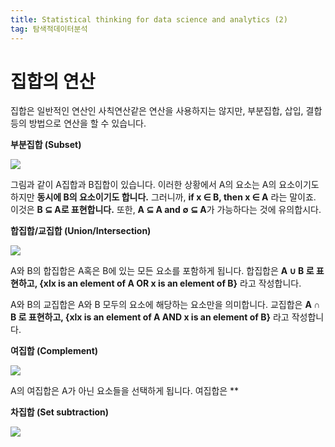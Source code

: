 ```yaml
---
title: Statistical thinking for data science and analytics (2)
tag: 탐색적데이터분석
---
```


# 집합의 연산
집합은 일반적인 연산인 사칙연산같은 연산을 사용하지는 않지만, 부분집합, 삽입, 결합 등의 방법으로 연산을 할 수 있습니다.

**부분집합 (Subset)**

![](https://i.ibb.co/rGLx3KD/subset.jpg)

그림과 같이 A집합과 B집합이 있습니다. 이러한 상황에서 A의 요소는 A의 요소이기도 하지만 **동시에 B의 요소이기도 합니다.**
그러니까, **if x ∈ B, then x ∈ A** 라는 말이죠.
이것은 **B ⊆ A로 표현합니다.**
또한, **A ⊆ A and ∅ ⊆ A**가 가능하다는 것에 유의합시다.

**합집합/교집합 (Union/Intersection)**

![](https://i.ibb.co/1rqHth5/inter.jpg)

A와 B의 합집합은 A혹은 B에 있는 모든 요소를 포함하게 됩니다.
합집합은 **A ∪ B 로 표현하고, {xlx is an element of A OR x is an element of B}** 라고 작성합니다.

A와 B의 교집합은 A와 B 모두의 요소에 해당하는 요소만을 의미합니다.
교집합은 **A ∩ B 로 표현하고, {xlx is an element of A AND x is an element of B}** 라고 작성합니다.

**여집합 (Complement)**

![](https://i.ibb.co/ckp9z7d/comple.jpg)

A의 여집합은 A가 아닌 요소들을 선택하게 됩니다.
여집합은 **

**차집합 (Set subtraction)**

![](https://i.ibb.co/Q8SxkyC/substrac.jpg)
